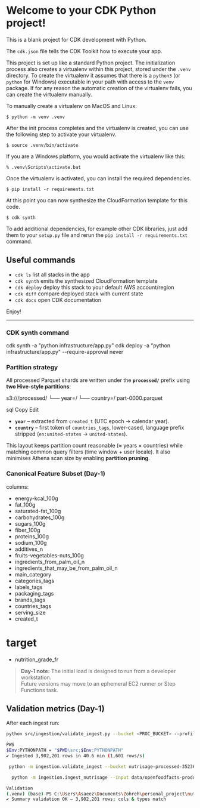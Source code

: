 
# Welcome to your CDK Python project!

This is a blank project for CDK development with Python.

The `cdk.json` file tells the CDK Toolkit how to execute your app.

This project is set up like a standard Python project.  The initialization
process also creates a virtualenv within this project, stored under the `.venv`
directory.  To create the virtualenv it assumes that there is a `python3`
(or `python` for Windows) executable in your path with access to the `venv`
package. If for any reason the automatic creation of the virtualenv fails,
you can create the virtualenv manually.

To manually create a virtualenv on MacOS and Linux:

```
$ python -m venv .venv
```

After the init process completes and the virtualenv is created, you can use the following
step to activate your virtualenv.

```
$ source .venv/bin/activate
```

If you are a Windows platform, you would activate the virtualenv like this:

```
% .venv\Scripts\activate.bat
```

Once the virtualenv is activated, you can install the required dependencies.

```
$ pip install -r requirements.txt
```

At this point you can now synthesize the CloudFormation template for this code.

```
$ cdk synth
```

To add additional dependencies, for example other CDK libraries, just add
them to your `setup.py` file and rerun the `pip install -r requirements.txt`
command.

## Useful commands

 * `cdk ls`          list all stacks in the app
 * `cdk synth`       emits the synthesized CloudFormation template
 * `cdk deploy`      deploy this stack to your default AWS account/region
 * `cdk diff`        compare deployed stack with current state
 * `cdk docs`        open CDK documentation

Enjoy!


------------------------------------------------------------------
### CDK synth command
cdk synth -a "python infrastructure/app.py"
cdk deploy -a "python infrastructure/app.py" --require-approval never

### Partition strategy 

All processed Parquet shards are written under the **`processed/`** prefix using
**two Hive-style partitions**:

s3://<processed-bucket>/processed/
└── year=<YYYY>/
└── country=<slug>/
part-0000.parquet

sql
Copy
Edit

* **`year`** – extracted from `created_t` (UTC epoch → calendar year).  
* **`country`** – first token of `countries_tags`, lower-cased, language
  prefix stripped (`en:united-states` → `united-states`).

This layout keeps partition count reasonable (≈ years × countries) while
matching common query filters (time window + user locale). It also minimises
Athena scan size by enabling **partition pruning**.


### Canonical Feature Subset (Day-1)
columns:
  - energy-kcal_100g
  - fat_100g
  - saturated-fat_100g
  - carbohydrates_100g
  - sugars_100g
  - fiber_100g
  - proteins_100g
  - sodium_100g
  - additives_n
  - fruits-vegetables-nuts_100g
  - ingredients_from_palm_oil_n
  - ingredients_that_may_be_from_palm_oil_n
  - main_category
  - categories_tags
  - labels_tags
  - packaging_tags
  - brands_tags
  - countries_tags
  - serving_size
  - created_t
# target
  - nutrition_grade_fr

> **Day-1 note:** The initial load is designed to run from a developer workstation.  
> Future versions may move to an ephemeral EC2 runner or Step Functions task.

## Validation metrics (Day-1)

After each ingest run:

```bash
python src/ingestion/validate_ingest.py --bucket <PROC_BUCKET> --profile <AWS_PROFILE>

PWS
$Env:PYTHONPATH = "$PWD\src;$Env:PYTHONPATH"
✔ Ingested 3,902,201 rows in 40.6 min (1,601 rows/s)

 python -m ingestion.validate_ingest --bucket nutrisage-processed-352364310453 --profile nutrisage-dev

  python -m ingestion.ingest_nutrisage --input data/openfoodfacts-products.jsonl.gz --raw-bucket nutrisage-raw-352364310453 --proc-bucket nutrisage-processed-352364310453 --profile nutrisage-dev --chunk-rows 50_000

Validation
(.venv) (base) PS C:\Users\Asaeez\Documents\Zohreh\personal_project\nutrisage-mlops> python -m ingestion.validate_ingest --bucket nutrisage-processed-352364310453 --profile nutrisage-dev
✔ Summary validation OK – 3,902,201 rows; cols & types match